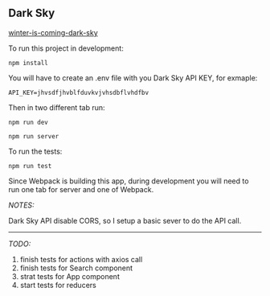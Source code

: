 ## Dark Sky

 [winter-is-coming-dark-sky](https://winter-is-coming-dark-sky.herokuapp.com/)


To run this project in development:

`` npm install ``

You will have to create an .env file with you Dark Sky API KEY, for exmaple:

`` API_KEY=jhvsdfjhvblfduvkvjvhsdbflvhdfbv ``

Then in two different tab run:

`` npm run dev ``

`` npm run server ``

To run the tests:

`` npm run test  ``

Since Webpack is building this app, during development you will need to run one tab for server and one of Webpack.


*NOTES:*

Dark Sky API disable CORS, so I setup a basic sever to do the API call.


_______________________________________________

*TODO:*

1. finish tests for actions with axios call
2. finish tests for Search component
3. strat tests for App component
4. start tests for reducers
